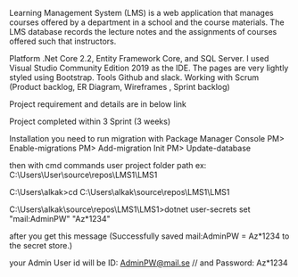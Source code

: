 Learning Management System (LMS) is a web application that manages courses offered by a department in a school and the course materials. The LMS database records the lecture notes and the assignments of courses offered such that instructors.

Platform
.Net Core 2.2, Entity Framework Core, and SQL Server. I used Visual Studio Community Edition 2019 as the IDE. The pages are very lightly styled using Bootstrap. Tools Github and slack. Working with Scrum (Product backlog, ER Diagram, Wireframes , Sprint backlog)

Project requirement and details are in below link 

Project completed within 3 Sprint (3 weeks)

Installation
you need to run migration with Package Manager Console 
PM> Enable-migrations
PM> Add-migration Init
PM> Update-database

then with cmd commands user project folder path ex:  C:\Users\User\source\repos\LMS1\LMS1

C:\Users\alkak>cd C:\Users\alkak\source\repos\LMS1\LMS1

C:\Users\alkak\source\repos\LMS1\LMS1>dotnet user-secrets set "mail:AdminPW" "Az*1234"

after you get this message (Successfully saved mail:AdminPW = Az*1234 to the secret store.)

your Admin User id will be  ID: AdminPW@mail.se // and Password: Az*1234
